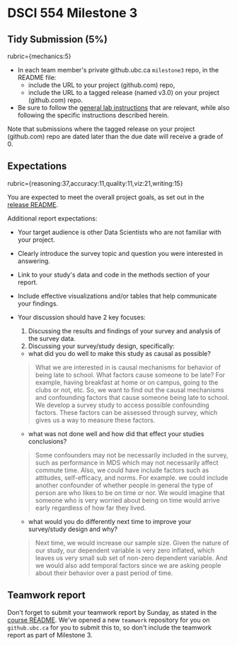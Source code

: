 # DSCI 554 Milestone 3

## Tidy Submission (5%)
rubric={mechanics:5}

- In each team member's private github.ubc.ca `milestone3` repo, in the README file:
  - include the URL to your project (github.com) repo,
  - include the URL to a tagged release (named v3.0) on your project (github.com) repo.
- Be sure to follow the [general lab instructions](https://ubc-mds.github.io/resources_pages/general_lab_instructions/) that are relevant, while also following the specific instructions described herein.

Note that submissions where the tagged release on your project (github.com) repo are dated later than the due date will receive a grade of 0.

## Expectations
rubric={reasoning:37,accuracy:11,quality:11,viz:21,writing:15}

You are expected to meet the overall project goals, as set out in the [release README](https://github.ubc.ca/MDS-2018-19/DSCI_554_exper-causal-inf_students/blob/master/release/README.md).

Additional report expectations:

- Your target audience is other Data Scientists who are not familiar with your project.
- Clearly introduce the survey topic and question you were interested in answering.
- Link to your study's data and code in the methods section of your report.
- Include effective visualizations and/or tables that help communicate your findings.
- Your discussion should have 2 key focuses:
  1. Discussing the results and findings of your survey and analysis of the survey data.
  2. Discussing your survey/study design, specifically:
    - what did you do well to make this study as causal as possible?
    
    >What we are interested in is causal mechanisms for behavior of being late to school. What factors cause someone to be late? For example, having breakfast at home or on campus, going to the clubs or not, etc. So, we want to find out the causal mechanisms and confounding factors that cause someone being late to school. We develop a survey study to access possible confounding factors. These factors can be assessed through survey, which gives us a way to measure these factors. 
    
    - what was not done well and how did that effect your studies conclusions?
    
    >Some confounders may not be necessarily included in the survey, such as performance in MDS which may not necessarily affect commute time. Also, we could have include factors such as attitudes, self-efficacy, and norms. For example. we could include another confounder of whether people in general the type of person are who likes to be on time or nor. We would imagine that someone who is very worried about being on time would arrive early regardless of how far they lived.

    - what would you do differently next time to improve your survey/study design and why?
    
    >Next time, we would increase our sample size. Given the nature of our study, our dependent variable is very zero inflated, which leaves us very small sub set of non-zero dependent variable. And we would also add temporal factors since we are asking people about their behavior over a past period of time.


## Teamwork report

Don't forget to submit your teamwork report by Sunday, as stated in the [course README](https://github.ubc.ca/MDS-2018-19/DSCI_554_exper-causal-inf_students/blob/master/README.md#3-assessments). We've opened a new `teamwork` repository for you on `github.ubc.ca` for you to submit this to, so don't include the teamwork report as part of Milestone 3.